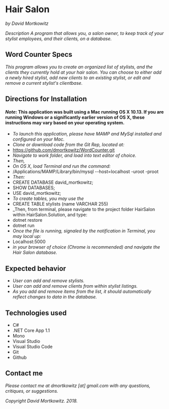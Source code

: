 # Hair Salon
_by David Mortkowitz_

*Description*
_A program that allows you, a salon owner, to keep track of your stylist employees, and their clients, on a database._

## Word Counter Specs
_This program allows you to create an organized list of stylists, and the clients they currently hold at your hair salon. You can choose to either add a newly hired stylist, add new clients to an existing stylist, or edit and remove a current stylist's clientbase._

## Directions for Installation
#### *Note*: This application was built using a Mac running OS X 10.13. If you are running Windows or a significantly earlier version of OS X, these instructions may vary based on your operating system.

* _To launch this application, please have MAMP and MySql installed and configured on your Mac._
* _Clone or download code from the Git Rep, located at:_
* https://github.com/dmortkowitz/WordCounter.git
* _Navigate to work folder, and load into text editor of choice._
* _Then,_
* _On OS X, load Terminal and run the command:_
* /Applications/MAMP/Library/bin/mysql --host=localhost -uroot -proot 
* _Then:_
* CREATE DATABASE david_mortkowitz;
* SHOW DATABASES; 
* USE david_mortkowitz;
* _To create tables, you may use the_
* CREATE TABLE stylists (name VARCHAR 255)
* _Then, from terminal, please navigate to the project folder HairSalon within HairSalon.Solution, and type: 
* dotnet restore
* dotnet run
* _Once the file is running, signaled by the notification in Terminal, you may local up:_
* Localhost:5000 
* _in your browser of choice (Chrome is recommended) and navigate the Hair Salon database._


## Expected behavior

* _User can add and remove stylists._
* _User can add and remove clients from within stylist listings._
* _As you add and remove items from the list, it should automatically reflect changes to data in the database._

## Technologies used
* C# 
* .NET Core App 1.1
* Mono
* Visual Studio
* Visual Studio Code
* Git
* Github

## Contact me

_Please contact me at dmortkowitz [at] gmail.com with any questions, critiques, or suggestions._

*Copyright* _David Mortkowitz. 2018._